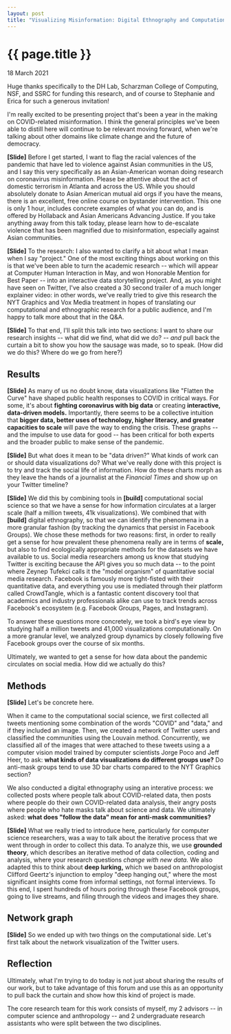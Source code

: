 ```yaml
---
layout: post
title: "Visualizing Misinformation: Digital Ethnography and Computational Methods in a Pandemic"
---
```


{{ page.title }}
================
<p class="meta">18 March 2021</p>

Huge thanks specifically to the DH Lab, Scharzman College of Computing, NSF, and SSRC for funding this research, and of course to Stephanie and Erica for such a generous invitation! 

I'm really excited to be presenting project that's been a year in the making on COVID-related misinformation. I think the general principles we've been able to distill here will continue to be relevant moving forward, when we're talking about other domains like climate change and the future of democracy. 

**[Slide]** Before I get started, I want to flag the racial valences of the pandemic that have led to violence against Asian communities in the US, and I say this very specifically as an Asian-American woman doing research on coronavirus misinformation. Please be attentive about the act of domestic terrorism in Atlanta and across the US. While you should absolutely donate to Asian American mutual aid orgs if you have the means, there is an excellent, free online course on bystander intervention. This one is only 1 hour, includes concrete examples of what you can do, and is offered by Hollaback and Asian Americans Advancing Justice. If you take anything away from this talk today, please learn how to de-escalate violence that has been magnified due to misinformation, especially against Asian communities. 

**[Slide]** To the research: I also wanted to clarify a bit about what I mean when I say "project." One of the most exciting things about working on this is that we've been able to turn the academic research -- which will appear at Computer Human Interaction in May, and won Honorable Mention for Best Paper -- into an interactive data storytelling project. And, as you might have seen on Twitter, I've also created a 30 second trailer of a much longer explainer video: in other words, we've really tried to give this research the NYT Graphics and Vox Media treatment in hopes of translating our computational and ethnographic research for a public audience, and I'm happy to talk more about that in the Q&A. 

**[Slide]** To that end, I'll split this talk into two sections: I want to share our research insights -- what did we find, what did we do? -- *and* pull back the curtain a bit to show you how the sausage was made, so to speak. (How did we do this? Where do we go from here?)

## Results 
**[Slide]** As many of us no doubt know, data visualizations like "Flatten the Curve" have shaped public health responses to COVID in critical ways. For some, it's about **fighting coronavirus with big data** or creating **interactive, data-driven models.** Importantly, there seems to be a collective intuition that **bigger data, better uses of technology, higher literacy, and greater capacities to scale** will pave the way to ending the crisis. These graphs -- and the impulse to use data for good -- has been critical for both experts and the broader public to make sense of the pandemic. 

**[Slide]** But what does it mean to be "data driven?" What kinds of work can or should data visualizations do? What we've really done with this project is to try and track the social life of information. How do these charts morph as they leave the hands of a journalist at the *Financial Times* and show up on your Twitter timeline? 

**[Slide]** We did this by combining tools in **[build]** computational social science so that we have a sense for how information circulates at a larger scale (half a million tweets, 41k visualizations). We combined that with **[build]** digital ethnography, so that we can identify the phenomena in a more granular fashion (by tracking the dynamics that persist in Facebook Groups). We chose these methods for two reasons: first, in order to really get a sense for how prevalent these phenomena really are in terms of **scale,** but also to find ecologically appropriate methods for the datasets we have available to us. Social media researchers among us know that studying Twitter is exciting because the API gives you so much data -- to the point where Zeynep Tufekci calls it the "model organism" of quantitative social media research. Facebook is famously more tight-fisted with their quantitative data, and everything you use is mediated through their platform called CrowdTangle, which is a fantastic content discovery tool that academics and industry professionals alike can use to track trends across Facebook's ecosystem (e.g. Facebook Groups, Pages, and Instagram). 

To answer these questions more concretely, we took a bird's eye view by studying half a million tweets and 41,000 visualizations computationally. On a more granular level, we analyzed group dynamics by closely following five Facebook groups over the course of six months. 

Ultimately, we wanted to get a sense for how data about the pandemic circulates on social media. How did we actually do this? 

## Methods 
**[Slide]** Let's be concrete here. 

When it came to the computational social science, we first collected all tweets mentioning some combination of the words "COVID" and "data," and if they included an image. Then, we created a network of Twitter users and classified the communities using the Louvain method. Concurrently, we classified all of the images that were attached to these tweets using a a computer vision model trained by computer scientists Jorge Poco and Jeff Heer, to ask: **what kinds of data visualizations do different groups use?** Do anti-mask groups tend to use 3D bar charts compared to the NYT Graphics section? 

We also conducted a digital ethnography using an interative process: we collected posts where people talk about COVID-related data, then posts where people do their own COVID-related data analysis, their angry posts where people who hate masks talk about science and data. We ultimately asked: **what does "follow the data" mean for anti-mask communities?** 

**[Slide]** What we really tried to introduce here, particularly for computer science researchers, was a way to talk about the iterative process that we went through in order to collect this data. To analyze this, we use **grounded theory**, which describes an iterative method of data collection, coding and analysis, where your research questions *change with new data.* We also adapted this to think about **deep lurking,** which we based on anthropologist Clifford Geertz's injunction to employ "deep hanging out," where the most significant insights come from informal settings, not formal interviews. To this end, I spent hundreds of hours poring through these Facebook groups, going to live streams, and filing through the videos and images they share. 

## Network graph 
**[Slide]** So we ended up with two things on the computational side. Let's first talk about the network visualization of the Twitter users. 

## Reflection 
Ultimately, what I'm trying to do today is not just about sharing the results of our work, but to take advantage of this forum and use this as an opportunity to pull back the curtain and show how this kind of project is made. 

The core research team for this work consists of myself, my 2 advisors -- in computer science and anthropology -- and 2 undergraduate research assistants who were split between the two disciplines. 






